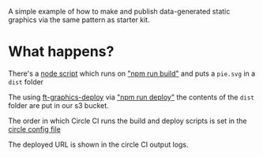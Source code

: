 A simple example of how to make and publish data-generated static graphics via the same pattern as starter kit.

# What happens?

There's a [node script](https://github.com/ft-interactive/example-static-graphic-maker/blob/master/index.js) which runs on ["npm run build"](https://github.com/ft-interactive/example-static-graphic-maker/blob/master/package.json#L8) and puts a `pie.svg` in a `dist` folder

The using [ft-graphics-deploy](https://www.npmjs.com/package/ft-graphics-deploy) via ["npm run deploy"](https://github.com/ft-interactive/example-static-graphic-maker/blob/master/package.json#L10) the contents of the `dist` folder are put in our s3 bucket.

The order in which Circle CI runs the build and deploy scripts is set in the [circle config file](https://github.com/ft-interactive/example-static-graphic-maker/blob/master/.circleci/config.yml)

The deployed URL is shown in the circle CI output logs.
